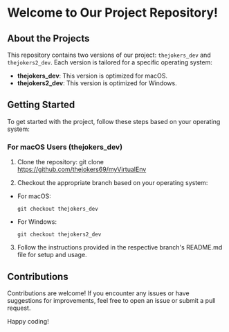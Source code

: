 # Welcome to Our Project Repository!

## About the Projects
This repository contains two versions of our project: `thejokers_dev` and `thejokers2_dev`. Each version is tailored for a specific operating system:

- **thejokers_dev**: This version is optimized for macOS.
- **thejokers2_dev**: This version is optimized for Windows.

## Getting Started
To get started with the project, follow these steps based on your operating system:

### For macOS Users (thejokers_dev)
1. Clone the repository: git clone https://github.com/thejokers69/myVirtualEnv

2. Checkout the appropriate branch based on your operating system:
- For macOS:
  ```
  git checkout thejokers_dev
  ```
- For Windows:
  ```
  git checkout thejokers2_dev
  ```

3. Follow the instructions provided in the respective branch's README.md file for setup and usage.

## Contributions

Contributions are welcome! If you encounter any issues or have suggestions for improvements, feel free to open an issue or submit a pull request.

Happy coding!

